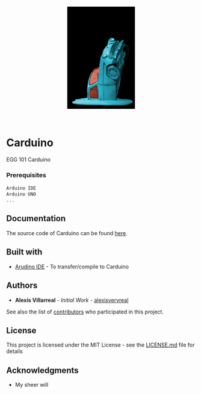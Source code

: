 <br><br>

<p align="center">
<a href=https://github.com/alexisveryreal"><img width = "180" src="./car.jpg" alt="car logo"></a>
<br>

</p>
<br>

# Carduino
EGG 101 Carduino

### Prerequisites

```
Arduino IDE
Arduino UNO
...
```

## Documentation
The source code of Carduino can be found [here](./robot-car.ino/).

## Built with

* [Arudino IDE](https://www.arduino.cc/en/Main/Software) - To transfer/compile to Carduino

## Authors

* **Alexis Villarreal** - *Initial Work* - [alexisveryreal](https://github.com/alexisveryreal)

See also the list of [contributors](https://github.com/alexisveryreal/Carduino/graphs/contributors) who participated in this project.

## License
This project is licensed under the MIT License - see the [LICENSE.md](./LICENSE.md/) file for details

## Acknowledgments

* My sheer will

